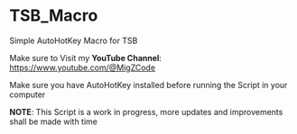 # TSB_Macro
Simple AutoHotKey Macro for TSB

Make sure to Visit my **YouTube Channel**:
https://www.youtube.com/@MigZCode


Make sure you have AutoHotKey installed before running the Script in your computer


**NOTE**: This Script is a work in progress, more updates and improvements shall be made with time
